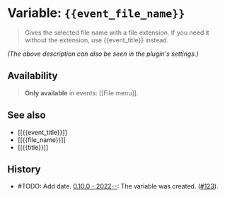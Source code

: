 # Variable: `{{event_file_name}}`

> Gives the selected file name with a file extension. If you need it without the extension, use {{event_title}} instead.

_(The above description can also be seen in the plugin's settings.)_

## Availability
> <strong>Only available</strong> in events: [[File menu]].

## See also
- [[{{event_title}}]]
- [[{{file_name}}]]
- [[{{title}}]]

## History
- #TODO: Add date. [0.10.0 - 2022--](https://github.com/Taitava/obsidian-shellcommands/blob/main/CHANGELOG.md#00---2022--): The variable was created. ([#123](https://github.com/Taitava/obsidian-shellcommands/issues/123)).